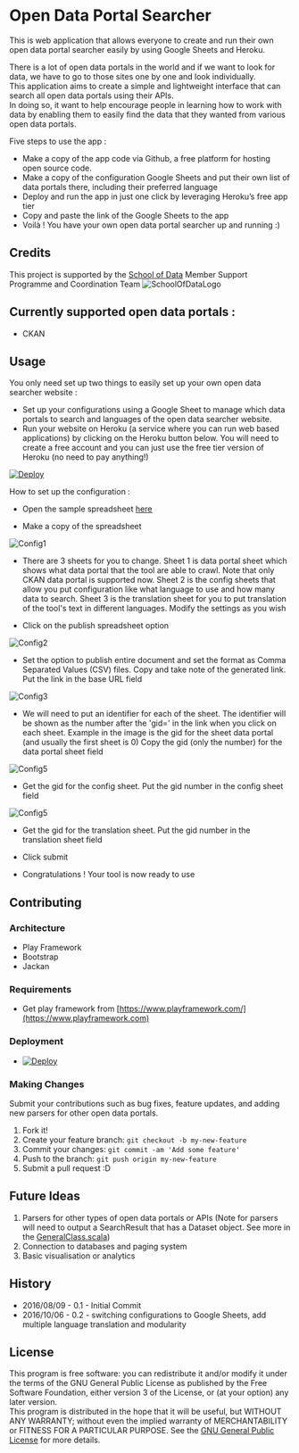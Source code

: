 # Open Data Portal Searcher

This is web application that allows everyone to create and run their own open data portal searcher easily by using Google Sheets and Heroku.  
  
There is a lot of open data portals in the world and if we want to look for data, we have to go to those sites one by one and look individually.  
This application aims to create a simple and lightweight interface that can search all open data portals using their APIs.  
In doing so, it want to help encourage people in learning how to work with data by enabling them to easily find the data that they wanted from various open data portals.  

Five steps to use the app :

- Make a copy of the app code via Github, a free platform for hosting open source code.
- Make a copy of the configuration Google Sheets and put their own list of data portals there, including their preferred language
- Deploy and run the app in just one click by leveraging Heroku’s free app tier
- Copy and paste the link of the Google Sheets to the app
- Voilà ! You have your own open data portal searcher up and running :)

## Credits

This project is supported by the [School of Data](http://schoolofdata.org) Member Support Programme and Coordination Team
![SchoolOfDataLogo](public/images/logo_scoda_new.png?raw=true)  

## Currently supported open data portals :
- CKAN

## Usage

You only need set up two things to easily set up your own open data searcher website :
- Set up your configurations using a Google Sheet to manage which data portals to search and languages of the open data searcher website.
- Run your website on Heroku (a service where you can run web based applications) by clicking on the Heroku button below. You will need to create a free account and you can just use the free tier version of Heroku (no need to pay anything!) 

[![Deploy](https://www.herokucdn.com/deploy/button.svg)](https://heroku.com/deploy)


How to set up the configuration :

- Open the sample spreadsheet [here](https://docs.google.com/spreadsheets/d/1zNaURLb8kMeia0T5ywGPPAfrvQuaq6qgGpX1VNdzBGE)  

- Make a copy of the spreadsheet   

![Config1](public/images/config1.png?raw=true)  

- There are 3 sheets for you to change. Sheet 1 is data portal sheet which shows what data portal that the tool are able to crawl. Note that only CKAN data portal is supported now. Sheet 2 is the config sheets that allow you put configuration like what language to use and how many data to search. Sheet 3 is the translation sheet for you to put translation of the tool's text in different languages. Modify the settings as you wish  

- Click on the publish spreadsheet option   

![Config2](public/images/config2.png?raw=true)  

- Set the option to publish entire document and set the format as Comma Separated Values (CSV) files. Copy and take note of the generated link. Put the link in the base URL field   

![Config3](public/images/config3.png?raw=true)  

- We will need to put an identifier for each of the sheet. The identifier will be shown as the number after the 'gid=' in the link when you click on each sheet. Example in the image is the gid for the sheet data portal (and usually the first sheet is 0) Copy the gid (only the number) for the data portal sheet field  

![Config5](public/images/config4.png?raw=true)  

- Get the gid for the config sheet. Put the gid number in the config sheet field   

![Config5](public/images/config5.png?raw=true)  

- Get the gid for the translation sheet. Put the gid number in the translation sheet field  

- Click submit  

- Congratulations ! Your tool is now ready to use  

## Contributing

### Architecture

- Play Framework
- Bootstrap
- Jackan

### Requirements  

- Get play framework from [https://www.playframework.com/](https://www.playframework.com)

### Deployment

- [![Deploy](https://www.herokucdn.com/deploy/button.svg)](https://heroku.com/deploy)

### Making Changes

Submit your contributions such as bug fixes, feature updates, and adding new parsers for other open data portals.

1. Fork it!
2. Create your feature branch: `git checkout -b my-new-feature`
3. Commit your changes: `git commit -am 'Add some feature'`
4. Push to the branch: `git push origin my-new-feature`
5. Submit a pull request :D

## Future Ideas

1. Parsers for other types of open data portals or APIs (Note for parsers will need to output a SearchResult that has a Dataset object. See more in the [GeneralClass.scala](blob/master/app/model/GeneralClass.scala))
2. Connection to databases and paging system
3. Basic visualisation or analytics

## History

- 2016/08/09 - 0.1 - Initial Commit
- 2016/10/06 - 0.2 - switching configurations to Google Sheets, add multiple language translation and modularity

## License

This program is free software: you can redistribute it and/or modify it under the terms of the GNU General Public License as published by the Free Software Foundation, either version 3 of the License, or (at your option) any later version.  
This program is distributed in the hope that it will be useful, but WITHOUT ANY WARRANTY; without even the implied warranty of MERCHANTABILITY or FITNESS FOR A PARTICULAR PURPOSE.  See the [GNU General Public License](http://www.gnu.org/licenses/) for more details.
